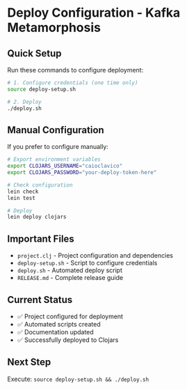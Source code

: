 # Deploy Configuration - Kafka Metamorphosis

## Quick Setup

Run these commands to configure deployment:

```bash
# 1. Configure credentials (one time only)
source deploy-setup.sh

# 2. Deploy
./deploy.sh
```

## Manual Configuration

If you prefer to configure manually:

```bash
# Export environment variables
export CLOJARS_USERNAME="caioclavico"
export CLOJARS_PASSWORD="your-deploy-token-here"

# Check configuration
lein check
lein test

# Deploy
lein deploy clojars
```

## Important Files

- `project.clj` - Project configuration and dependencies
- `deploy-setup.sh` - Script to configure credentials
- `deploy.sh` - Automated deploy script
- `RELEASE.md` - Complete release guide

## Current Status

- ✅ Project configured for deployment
- ✅ Automated scripts created  
- ✅ Documentation updated
- ✅ Successfully deployed to Clojars

## Next Step

Execute: `source deploy-setup.sh && ./deploy.sh`
